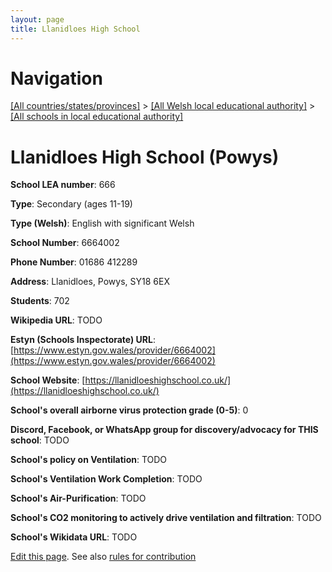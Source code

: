 ```yaml
---
layout: page
title: Llanidloes High School
---
```

# Navigation

[[All countries/states/provinces]](../../..) > [[All Welsh local educational authority]](../..) > [[All schools in local educational authority]](..)

# Llanidloes High School (Powys)

**School LEA number**: 666

**Type**: Secondary (ages 11-19)

**Type (Welsh)**: English with significant Welsh

**School Number**: 6664002

**Phone Number**: 01686 412289

**Address**: Llanidloes, Powys, SY18 6EX

**Students**: 702

**Wikipedia URL**: TODO

**Estyn (Schools Inspectorate) URL**: [https://www.estyn.gov.wales/provider/6664002](https://www.estyn.gov.wales/provider/6664002)

**School Website**: [https://llanidloeshighschool.co.uk/](https://llanidloeshighschool.co.uk/)

**School's overall airborne virus protection grade (0-5)**: 0

**Discord, Facebook, or WhatsApp group for discovery/advocacy for THIS school**: TODO

**School's policy on Ventilation**: TODO

**School's Ventilation Work Completion**: TODO

**School's Air-Purification**: TODO

**School's CO2 monitoring to actively drive ventilation and filtration**: TODO

**School's Wikidata URL**: TODO




[Edit this page](https://github.com/ventilate-schools/Wales/edit/prif/./Powys/Llanidloes_High_School.md). See also [rules for contribution](../../../contribution-rules/)